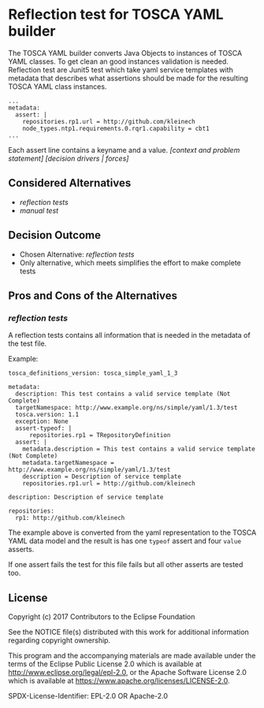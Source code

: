 # Reflection test for TOSCA YAML builder

The TOSCA YAML builder converts Java Objects to instances of TOSCA YAML classes. To get clean an good instances validation is needed. Reflection test are Junit5 test which take yaml service templates with metadata that describes what assertions should be made for the resulting TOSCA YAML class instances. 

```
...
metadata:
  assert: |
    repositories.rp1.url = http://github.com/kleinech
    node_types.ntp1.requirements.0.rqr1.capability = cbt1
...
```
Each assert line contains a keyname and a value.
*[context and problem statement]*
*[decision drivers | forces]* <!-- optional -->

## Considered Alternatives

* *reflection tests*
* *manual test*

## Decision Outcome

* Chosen Alternative: *reflection tests*
* Only alternative, which meets simplifies the effort to make complete tests 
## Pros and Cons of the Alternatives <!-- optional -->

### *reflection tests*
A reflection tests contains all information that is needed in the metadata of the test file.

Example:
```
tosca_definitions_version: tosca_simple_yaml_1_3

metadata:
  description: This test contains a valid service template (Not Complete)
  targetNamespace: http://www.example.org/ns/simple/yaml/1.3/test
  tosca.version: 1.1
  exception: None
  assert-typeof: |
      repositories.rp1 = TRepositoryDefinition 
  assert: |
    metadata.description = This test contains a valid service template (Not Complete)
    metadata.targetNamespace = http://www.example.org/ns/simple/yaml/1.3/test
    description = Description of service template
    repositories.rp1.url = http://github.com/kleinech

description: Description of service template

repositories:
  rp1: http://github.com/kleinech
```
The example above is converted from the yaml representation to the TOSCA YAML data model 
and the result is has one `typeof` assert and four `value` asserts. 

If one assert fails the test for this file fails but all other asserts are tested too.   


## License

Copyright (c) 2017 Contributors to the Eclipse Foundation

See the NOTICE file(s) distributed with this work for additional
information regarding copyright ownership.

This program and the accompanying materials are made available under the
terms of the Eclipse Public License 2.0 which is available at
http://www.eclipse.org/legal/epl-2.0, or the Apache Software License 2.0
which is available at https://www.apache.org/licenses/LICENSE-2.0.

SPDX-License-Identifier: EPL-2.0 OR Apache-2.0
